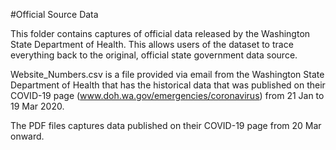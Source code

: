 
#Official Source Data

This folder contains captures of official data released by the Washington State
Department of Health. This allows users of the dataset to trace everything
back to the original, official state government data source.

Website_Numbers.csv is a file provided via email from the Washington State
Department of Health that has the historical data that was published on
their COVID-19 page (www.doh.wa.gov/emergencies/coronavirus) from 21 Jan to
19 Mar 2020.

The PDF files captures data published on their COVID-19 page from 20 Mar
onward.

